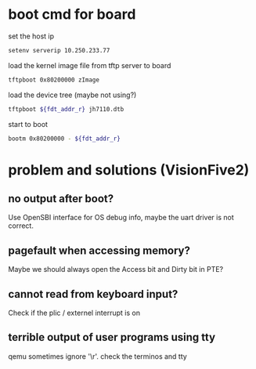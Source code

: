 # boot cmd for board

set the host ip

```bash
setenv serverip 10.250.233.77
```
load the kernel image file from tftp server to board

```bash
tftpboot 0x80200000 zImage
```

load the device tree (maybe not using?)

```bash
tftpboot ${fdt_addr_r} jh7110.dtb
```

start to boot

```bash
bootm 0x80200000 - ${fdt_addr_r}
```

# problem and solutions (VisionFive2)

## no output after boot?

Use OpenSBI interface for OS debug info, maybe the uart driver is not correct.

## pagefault when accessing memory?

Maybe we should always open the Access bit and Dirty bit in PTE?

## cannot read from keyboard input?

Check if the plic / externel interrupt is on

## terrible output of user programs using tty

qemu sometimes ignore '\r'. check the terminos and tty
